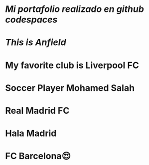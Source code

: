 # _Mi portafolio realizado en github codespaces_

# _This is Anfield_

# My favorite club is Liverpool FC

# Soccer Player Mohamed Salah
# Real Madrid FC
# Hala Madrid
# FC Barcelona😍
